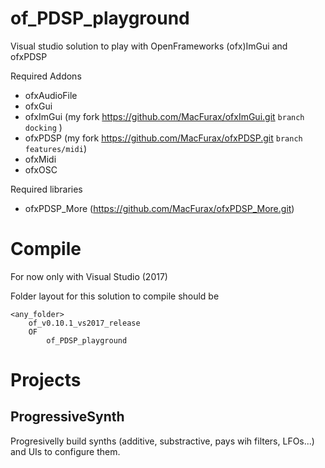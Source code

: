 # of_PDSP_playground

Visual studio solution to play with OpenFrameworks (ofx)ImGui and ofxPDSP

Required Addons

* ofxAudioFile
* ofxGui
* ofxImGui (my fork https://github.com/MacFurax/ofxImGui.git `branch docking` )
* ofxPDSP  (my fork https://github.com/MacFurax/ofxPDSP.git `branch features/midi`)
* ofxMidi
* ofxOSC

Required libraries

* ofxPDSP_More (https://github.com/MacFurax/ofxPDSP_More.git)

# Compile

For now only with Visual Studio (2017)

Folder layout for this solution to compile should be

```
<any_folder>
    of_v0.10.1_vs2017_release
    OF
        of_PDSP_playground
```

# Projects

## ProgressiveSynth

Progresivelly build synths (additive, substractive, pays wih filters, LFOs...) and UIs to configure them.

